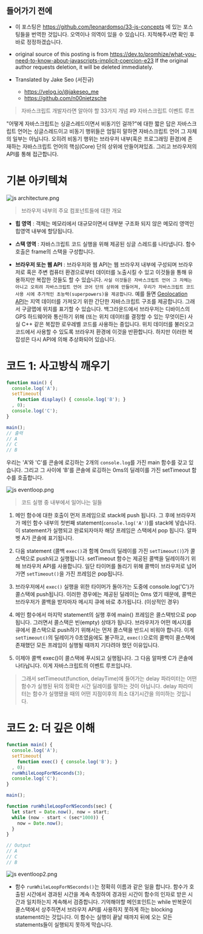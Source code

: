 ## 들어가기 전에
- 이 포스팅은 https://github.com/leonardomso/33-js-concepts 에 있는 포스팅들을 번역한 것입니다. 오역이나 의역이 있을 수 있습니다. 지적해주시면 확인 후 바로 정정하겠습니다.

- original source of this posting is from https://dev.to/promhize/what-you-need-to-know-about-javascripts-implicit-coercion-e23 If the original author requests deletion, it will be deleted immediately.

- Translated by Jake Seo (서진규)

	- https://velog.io/@jakeseo_me
	- https://github.com/n00nietzsche

> 자바스크립트 개발자라면 알아야 할 33가지 개념 #9 자바스크립트 이벤트 루프

"어떻게 자바스크립트는 싱글스레드이면서 비동기인 걸까?"에 대한 짧은 답은 자바스크립트 언어는 싱글스레드이고 비동기 행위들은 엄밀히 말하면 자바스크립트 언어 그 자체의 일부는 아닙니다. 오히려 비동기 행위는 브라우저 내부(혹은 프로그래밍 환경)에 존재하는 자바스크립트 언어의 핵심(Core) 단의 상위에 만들어져있죠. 그리고 브라우저의 API를 통해 접근합니다.

# 기본 아키텍쳐

![js architecture.png](https://images.velog.io/post-images/jakeseo_me/b51d4c60-64c2-11e9-9b04-61e622359bb6/js-architecture.png)
> 브라우저 내부의 주요 컴포넌트들에 대한 개요

- **힙 영역** : 객체는 메모리에서 대규모이면서 대부분 구조화 되지 않은 메모리 영역인 힙영역 내부에 할당됩니다.

- **스택 영역** : 자바스크립트 코드 실행을 위해 제공된 싱글 스레드를 나타냅니다. 함수 호출은 frame의 스택을 구성합니다.

- **브라우저 또는 웹 API** : 브라우저와 웹 API는 웹 브라우저 내부에 구성되며 브라우저로 혹은 주변 컴퓨터 환경으로부터 데이터를 노출시킬 수 있고 이것들을 통해 유용하지만 복잡한 것들도 할 수 있습니다. `사실 이것들은 자바스크립트 언어 그 자체는 아니고 오히려 자바스크립트 언어 코어 단의 상위에 만들어져, 우리가 자바스크립트 코드 사용 시에 추가적인 초능력(superpowers)을 제공합니다`. 예를 들면 [Geolocation API](https://developer.mozilla.org/en-US/docs/Web/API/Geolocation_API)는 지역 데이터를 가져오기 위한 간단한 자바스크립트 구조를 제공합니다. 그래서 구글맵에 위치를 표기할 수 있습니다. 백그라운드에서 브라우저는 디바이스의 GPS 하드웨어와 통신하기 위해 (또는 위치 데이터를 결정할 수 있는 무엇이든) 사실 C++ 같은 복잡한 로우레벨 코드를 사용하는 중입니다. 위치 데이터를 불러오고 코드에서 사용할 수 있도록 브라우저 환경에 이것을 반환합니다. 하지만 이러한 복잡성은 다시 API에 의해 추상화되어 있습니다.

# 코드 1: 사고방식 깨우기

```js
function main() {
  console.log('A');
  setTimeout(
    function display() { console.log('B'); }
  , 0);
  console.log('C');
}

main();
// 출력
// A
// C
// B
```

우리는 'A'와 'C'를 콘솔에 로깅하는 2개의 `console.log`를 가진 main 함수를 갖고 있습니다. 그리고 그 사이에 'B'를 콘솔에 로깅하는 0ms의 딜레이를 가진 setTimeout 함수를 호출합니다.

![js eventloop.png](https://images.velog.io/post-images/jakeseo_me/880f3bc0-64c7-11e9-b2ea-0394058a2650/js-eventloop.png)
> 코드 실행 중 내부에서 일어나는 일들

1. 메인 함수에 대한 호출이 먼저 프레임으로 stack에 push 됩니다. 그 후에 브라우저가 메인 함수 내부의 첫번째 statement(`console.log('A')`)를 stack에 넣습니다. 이 statement가 실행되고 완료되자마자 해당 프레임은 스택에서 pop 됩니다. 알파벳 A가 콘솔에 표기됩니다.

2. 다음 statement (콜백 `exec()`과 함께 0ms의 딜레이를 가진 `setTimeout()`)가 콜스택으로 push되고 실행됩니다. setTimeout 함수는 제공된 콜백을 딜레이하기 위해 브라우저 API를 사용합니다. 일단 타이머를 돌리기 위해 콜백이 브라우저로 넘어가면 `setTimeout()`을 가진 프레임은 pop됩니다.

3. 브라우저에서 `exec()` 실행을 위한 타이머가 돌아가는 도중에 console.log('C')가 콜스택에 push됩니다. 이러한 경우에는 제공된 딜레이는 0ms 였기 때문에, 콜백은 브라우저가 콜백을 받자마자 메시지 큐에 바로 추가됩니다. (이상적인 경우)

4. 메인 함수에서 마지막 statement의 실행 후에 main() 프레임은 콜스택밖으로 pop됩니다. 그러면서 콜스택은 빈(empty) 상태가 됩니다. 브라우저가 어떤 메시지를 큐에서 콜스택으로 push하기 위해서는 먼저 콜스택을 반드시 비워야 합니다. 이게 `setTimeout()`의 딜레이가 0초였음에도 불구하고, `exec()`으로의 콜백이 콜스택에 존재했던 모든 프레임이 실행될 때까지 기다려야 했던 이유입니다.

5. 이제야 콜백 exec()이 콜스택에 푸시되고 실행됩니다. 그 다음 알파벳 C가 콘솔에 나타납니다. 이게 자바스크립트의 이벤트 루프입니다.

> 그래서 setTimeout(function, delayTime)에 들어가는 delay 파라미터는 어떤 함수가 실행된 뒤의 정확한 시간 딜레이를 말하는 것이 아닙니다. delay 파라미터는 함수가 실행됐을 때의 어떤 지점이후의 최소 대기시간을 의미하는 것입니다.

# 코드 2: 더 깊은 이해

```js
function main() {
  console.log('A');
  setTimeout(
    function exec() { console.log('B'); }
  , 0);
  runWhileLoopForNSeconds(3);
  console.log('C');
}

main();

function runWhileLoopForNSeconds(sec) {
  let start = Date.now(), now = start;
  while (now - start < (sec*1000)) {
    now = Date.now();  
  }
}

// Output
// A
// C
// B
```

![js eventloop2.png](https://images.velog.io/post-images/jakeseo_me/f8d80f00-65a1-11e9-891e-093443103677/js-eventloop2.png)

- 함수 `runWhileLoopForNSeconds()`는 정확히 이름과 같은 일을 합니다. 함수가 호출된 시간에서 경과된 시간을 계속 측정하여 경과된 시간이 함수의 인자로 받은 시간과 일치하는지 계속해서 검증합니다. 기억해야할 메인포인트는 while 반복문이 콜스택에서 상주하면서 브라우저 API를 사용하지 못하게 하는 blocking statement라는 것입니다. 이 함수는 실행이 끝날 때까지 뒤에 오는 모든 statements들이 실행되지 못하게 막습니다.
